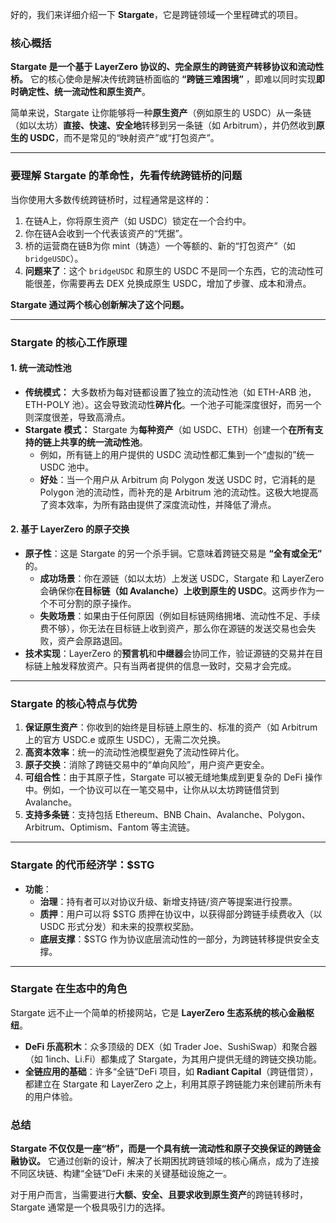 好的，我们来详细介绍一下 **Stargate**，它是跨链领域一个里程碑式的项目。

### 核心概括

**Stargate 是一个基于 LayerZero 协议的、完全原生的跨链资产转移协议和流动性桥。** 它的核心使命是解决传统跨链桥面临的 **“跨链三难困境”** ，即难以同时实现**即时确定性、统一流动性和原生资产**。

简单来说，Stargate 让你能够将一种**原生资产**（例如原生的 USDC）从一条链（如以太坊）**直接、快速、安全地**转移到另一条链（如 Arbitrum），并仍然收到**原生的 USDC**，而不是常见的“映射资产”或“打包资产”。

---

### 要理解 Stargate 的革命性，先看传统跨链桥的问题

当你使用大多数传统跨链桥时，过程通常是这样的：
1.  在链A上，你将原生资产（如 USDC）锁定在一个合约中。
2.  你在链A会收到一个代表该资产的“凭据”。
3.  桥的运营商在链B为你 mint（铸造）一个等额的、新的“打包资产”（如 `bridgeUSDC`）。
4.  **问题来了**：这个 `bridgeUSDC` 和原生的 USDC 不是同一个东西，它的流动性可能很差，你需要再去 DEX 兑换成原生 USDC，增加了步骤、成本和滑点。

**Stargate 通过两个核心创新解决了这个问题。**

---

### Stargate 的核心工作原理

#### 1. 统一流动性池

*   **传统模式：** 大多数桥为每对链都设置了独立的流动性池（如 ETH-ARB 池， ETH-POLY 池）。这会导致流动性**碎片化**。一个池子可能深度很好，而另一个则深度很差，导致高滑点。
*   **Stargate 模式：** Stargate 为**每种资产**（如 USDC、ETH）创建一个**在所有支持的链上共享的统一流动性池**。
    *   例如，所有链上的用户提供的 USDC 流动性都汇集到一个“虚拟的”统一 USDC 池中。
    *   **好处**：当一个用户从 Arbitrum 向 Polygon 发送 USDC 时，它消耗的是 Polygon 池的流动性，而补充的是 Arbitrum 池的流动性。这极大地提高了资本效率，为所有路由提供了深度流动性，并降低了滑点。

#### 2. 基于 LayerZero 的原子交换

*   **原子性**：这是 Stargate 的另一个杀手锏。它意味着跨链交易是 **“全有或全无”** 的。
    *   **成功场景**：你在源链（如以太坊）上发送 USDC，Stargate 和 LayerZero 会确保你**在目标链（如 Avalanche）上收到原生的 USDC**。这两步作为一个不可分割的原子操作。
    *   **失败场景**：如果由于任何原因（例如目标链网络拥堵、流动性不足、手续费不够），你无法在目标链上收到资产，那么你在源链的发送交易也会失败，资产会原路退回。
*   **技术实现**：LayerZero 的**预言机**和**中继器**会协同工作，验证源链的交易并在目标链上触发释放资产。只有当两者提供的信息一致时，交易才会完成。

---

### Stargate 的核心特点与优势

1.  **保证原生资产**：你收到的始终是目标链上原生的、标准的资产（如 Arbitrum 上的官方 USDC.e 或原生 USDC），无需二次兑换。
2.  **高资本效率**：统一的流动性池模型避免了流动性碎片化。
3.  **原子交换**：消除了跨链交易中的“单向风险”，用户资产更安全。
4.  **可组合性**：由于其原子性，Stargate 可以被无缝地集成到更复杂的 DeFi 操作中。例如，一个协议可以在一笔交易中，让你从以太坊跨链借贷到 Avalanche。
5.  **支持多条链**：支持包括 Ethereum、BNB Chain、Avalanche、Polygon、Arbitrum、Optimism、Fantom 等主流链。

---

### Stargate 的代币经济学：$STG

*   **功能**：
    *   **治理**：持有者可以对协议升级、新增支持链/资产等提案进行投票。
    *   **质押**：用户可以将 $STG 质押在协议中，以获得部分跨链手续费收入（以 USDC 形式分发）和未来的投票权奖励。
    *   **底层支撑**：$STG 作为协议底层流动性的一部分，为跨链转移提供安全支撑。

---

### Stargate 在生态中的角色

Stargate 远不止一个简单的桥接网站，它是 **LayerZero 生态系统的核心金融枢纽**。
*   **DeFi 乐高积木**：众多顶级的 DEX（如 Trader Joe、SushiSwap）和聚合器（如 1inch、Li.Fi）都集成了 Stargate，为其用户提供无缝的跨链交换功能。
*   **全链应用的基础**：许多“全链”DeFi 项目，如 **Radiant Capital**（跨链借贷），都建立在 Stargate 和 LayerZero 之上，利用其原子跨链能力来创建前所未有的用户体验。

### 总结

**Stargate 不仅仅是一座“桥”，而是一个具有统一流动性和原子交换保证的跨链金融协议。** 它通过创新的设计，解决了长期困扰跨链领域的核心痛点，成为了连接不同区块链、构建“全链”DeFi 未来的关键基础设施之一。

对于用户而言，当需要进行**大额、安全、且要求收到原生资产**的跨链转移时，Stargate 通常是一个极具吸引力的选择。
